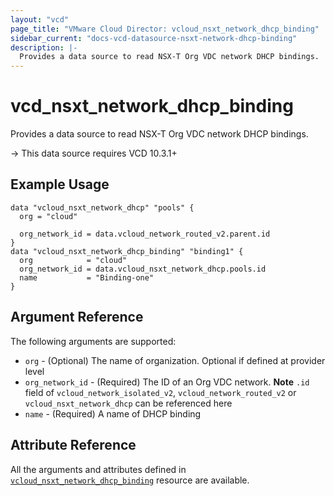 ```yaml
---
layout: "vcd"
page_title: "VMware Cloud Director: vcloud_nsxt_network_dhcp_binding"
sidebar_current: "docs-vcd-datasource-nsxt-network-dhcp-binding"
description: |-
  Provides a data source to read NSX-T Org VDC network DHCP bindings.
---
```


# vcd\_nsxt\_network\_dhcp\_binding

Provides a data source to read NSX-T Org VDC network DHCP bindings.

-> This data source requires VCD 10.3.1+

## Example Usage

```hcl
data "vcloud_nsxt_network_dhcp" "pools" {
  org = "cloud"

  org_network_id = data.vcloud_network_routed_v2.parent.id
}
data "vcloud_nsxt_network_dhcp_binding" "binding1" {
  org            = "cloud"
  org_network_id = data.vcloud_nsxt_network_dhcp.pools.id
  name           = "Binding-one"
}
```

## Argument Reference

The following arguments are supported:

* `org` - (Optional) The name of organization. Optional if defined at provider level
* `org_network_id` - (Required) The ID of an Org VDC network. **Note**  `.id` field of
  `vcloud_network_isolated_v2`, `vcloud_network_routed_v2` or `vcloud_nsxt_network_dhcp` can be referenced
  here
* `name` - (Required) A name of DHCP binding

## Attribute Reference

All the arguments and attributes defined in
[`vcloud_nsxt_network_dhcp_binding`](/providers/vmware/vcd/latest/docs/resources/nsxt_network_dhcp_binding)
resource are available.
